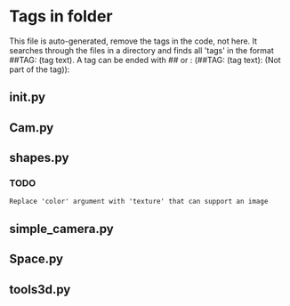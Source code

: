 # Tags in folder

This file is auto-generated, remove the tags in the code, not
here. It searches through the files in a directory and finds all 'tags' in the
format ##TAG: (tag text). A tag can be ended with ## or :
(##TAG: (tag text): (Not part of the tag)):

## __init__.py

## Cam.py

## shapes.py

### TODO

    Replace 'color' argument with 'texture' that can support an image

## simple_camera.py

## Space.py

## tools3d.py
